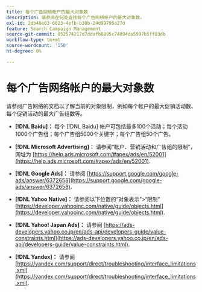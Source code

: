 ```yaml
---
title: 每个广告网络帐户的最大对象数
description: 请参阅在何处查找每个广告网络帐户的最大对象数。
exl-id: 2db46e03-6023-4efb-b30b-24d99795a27d
feature: Search Campaign Management
source-git-commit: 052574217d7ddafb8895c74094da5997b5ff83db
workflow-type: tm+mt
source-wordcount: '150'
ht-degree: 0%

---
```


# 每个广告网络帐户的最大对象数

请参阅广告网络的文档以了解当前的对象限制，例如每个帐户的最大促销活动数、每个促销活动的最大广告组数等。

* **[!DNL Baidu]：** 每个 [!DNL Baidu] 帐户可包括最多100个活动；每个活动1000个广告组；每个广告组5000个关键字；每个广告组50个广告。

* **[!DNL Microsoft Advertising]：** 请参阅“帐户、营销活动和广告组的限制”，网址为 [https://help.ads.microsoft.com/#apex/ads/en/52001](https://help.ads.microsoft.com/#apex/ads/en/52001).

* **[!DNL Google Ads]：** 请参阅 [https://support.google.com/google-ads/answer/6372658](https://support.google.com/google-ads/answer/6372658).

* **[!DNL Yahoo Native]：** 请参阅以下位置的“对象表示”>“限制” [https://developer.yahooinc.com/native/guide/objects.html](https://developer.yahooinc.com/native/guide/objects.html).

* **[!DNL Yahoo! Japan Ads]：** 请参阅 [https://ads-developers.yahoo.co.jp/en/ads-api/developers-guide/value-constraints.html](https://ads-developers.yahoo.co.jp/en/ads-api/developers-guide/value-constraints.html).

* **[!DNL Yandex]：** 请参阅 [https://yandex.com/support/direct/troubleshooting/interface_limitations.xml](https://yandex.com/support/direct/troubleshooting/interface_limitations.xml).
